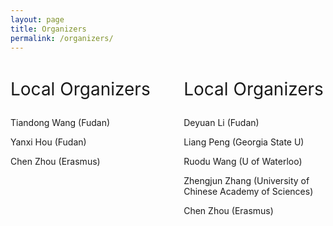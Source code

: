 ```yaml
---
layout: page
title: Organizers
permalink: /organizers/
---
```

 
<html> 
<head> 
<meta http-equiv="Content-Type" content="text/html; charset=utf-8" /> 
<title>两个DIV并排</title> 
<style> 
.div-c{ float:left;width:45%;} 
.div-d{ float:right;width:45%;} 
</style> 
</head> 
<body> 
<div class="div-c">
<p style="font-size:28px;">Local Organizers</p>
<p>Tiandong Wang (Fudan)</p>
<p>Yanxi Hou (Fudan)</p>
<p>Chen Zhou (Erasmus)</p>
</div> 
<div class="div-d">
<p style="font-size:28px;">Local Organizers</p>
<p>Deyuan Li (Fudan)</p>
<p>Liang Peng (Georgia State U)</p>
<p>Ruodu Wang (U of Waterloo)</p>
<p>Zhengjun Zhang (University of Chinese Academy of Sciences)</p>
<p>Chen Zhou (Erasmus)</p>
</div> 
</body> 
</html> 


